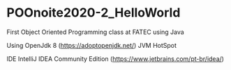 # POOnoite2020-2_HelloWorld
First Object Oriented Programming class at FATEC using Java 

Using 
OpenJdk 8 (https://adoptopenjdk.net/)
JVM HotSpot

IDE
IntelliJ IDEA Community Edition
(https://www.jetbrains.com/pt-br/idea/)
